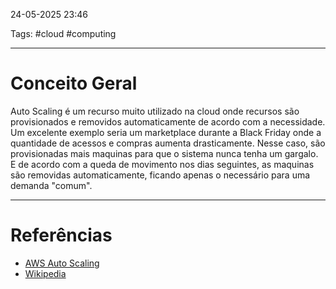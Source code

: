 24-05-2025 23:46

Tags: #cloud #computing

---
# Conceito Geral
Auto Scaling é um recurso muito utilizado na cloud onde recursos são provisionados e removidos automaticamente de acordo com a necessidade.
Um excelente exemplo seria um marketplace durante a Black Friday onde a quantidade de acessos e compras aumenta drasticamente. Nesse caso, são provisionadas mais maquinas para que o sistema nunca tenha um gargalo. E de acordo com a queda de movimento nos dias seguintes, as maquinas são removidas automaticamente, ficando apenas o necessário para uma demanda "comum".

---

# Referências
- [AWS Auto Scaling](https://aws.amazon.com/pt/autoscaling/)
- [Wikipedia](https://en.wikipedia.org/wiki/Autoscaling)
